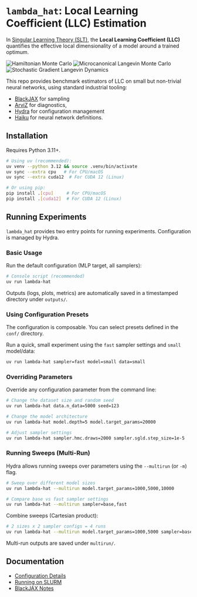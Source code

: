 # `lambda_hat`: Local Learning Coefficient (LLC) Estimation

In [Singular Learning Theory (SLT)](https://singularlearningtheory.com), the **Local Learning Coefficient (LLC)** quantifies the effective local dimensionality of a model around a trained optimum.

![Hamiltonian Monte Carlo](assets/hmc.png)
![Microcanonical Langevin Monte Carlo](assets/mclmc.png)
![Stochastic Gradient Langevin Dynamics](assets/sgld.png)

This repo provides benchmark estimators of LLC on small but non-trivial neural networks, using standard industrial tooling:

* [BlackJAX](https://github.com/blackjax-devs/blackjax/tree/1.2.5) for sampling
* [ArviZ](https://python.arviz.org/) for diagnostics,
* [Hydra](https://hydra.cc/) for configuration management
* [Haiku](https://github.com/haiku/haiku) for neural network definitions.

## Installation

Requires Python 3.11+.

```bash
# Using uv (recommended):
uv venv --python 3.12 && source .venv/bin/activate
uv sync --extra cpu   # For CPU/macOS
uv sync --extra cuda12  # For CUDA 12 (Linux)

# Or using pip:
pip install .[cpu]     # For CPU/macOS
pip install .[cuda12]  # For CUDA 12 (Linux)
```

## Running Experiments

`lambda_hat` provides two entry points for running experiments. Configuration is managed by Hydra.

### Basic Usage

Run the default configuration (MLP target, all samplers):

```bash
# Console script (recommended)
uv run lambda-hat
```

Outputs (logs, plots, metrics) are automatically saved in a timestamped directory under `outputs/`.

### Using Configuration Presets

The configuration is composable. You can select presets defined in the `conf/` directory.

Run a quick, small experiment using the `fast` sampler settings and `small` model/data:

```bash
uv run lambda-hat sampler=fast model=small data=small
```

### Overriding Parameters

Override any configuration parameter from the command line:

```bash
# Change the dataset size and random seed
uv run lambda-hat data.n_data=5000 seed=123

# Change the model architecture
uv run lambda-hat model.depth=5 model.target_params=20000

# Adjust sampler settings
uv run lambda-hat sampler.hmc.draws=2000 sampler.sgld.step_size=1e-5
```

### Running Sweeps (Multi-Run)

Hydra allows running sweeps over parameters using the `--multirun` (or `-m`) flag.

```bash
# Sweep over different model sizes
uv run lambda-hat --multirun model.target_params=1000,5000,10000

# Compare base vs fast sampler settings
uv run lambda-hat --multirun sampler=base,fast
```

Combine sweeps (Cartesian product):

```bash
# 2 sizes x 2 sampler configs = 4 runs
uv run lambda-hat --multirun model.target_params=1000,5000 sampler=base,fast
```

Multi-run outputs are saved under `multirun/`.

## Documentation

- [Configuration Details](./docs/configuration.md)
- [Running on SLURM](./docs/parallelism.md)
- [BlackJAX Notes](./docs/blackjax.md)
